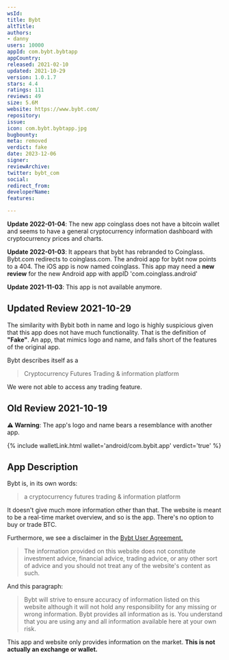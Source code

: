 ```yaml
---
wsId: 
title: Bybt
altTitle: 
authors:
- danny
users: 10000
appId: com.bybt.bybtapp
appCountry: 
released: 2021-02-10
updated: 2021-10-29
version: 1.0.1.7
stars: 4.4
ratings: 111
reviews: 49
size: 5.6M
website: https://www.bybt.com/
repository: 
issue: 
icon: com.bybt.bybtapp.jpg
bugbounty: 
meta: removed
verdict: fake
date: 2023-12-06
signer: 
reviewArchive: 
twitter: bybt_com
social: 
redirect_from: 
developerName: 
features: 

---
```


**Update 2022-01-04**: The new app coinglass does not have a bitcoin wallet and seems to have a general cryptocurrency information dashboard with cryptocurrency prices and charts.

**Update 2022-01-03**: It appears that bybt has rebranded to Coinglass. Bybt.com redirects to coinglass.com. The android app for bybt now points to a 404. The iOS app is now named coinglass. This app may need a **new review** for the new Android app with appID 'com.coinglass.android'


**Update 2021-11-03**: This app is not available anymore.

## Updated Review 2021-10-29

The similarity with Bybit both in name and logo is highly suspicious given that this app does not have much functionality. That is the definition of **"Fake"**. An app, that mimics logo and name, and falls short of the features of the original app. 

Bybt describes itself as a

> Cryptocurrency Futures Trading & information platform

We were not able to access any trading feature. 

## Old Review 2021-10-19

**⚠️ Warning**: The app's logo and name bears a resemblance with another app. 

{% include walletLink.html wallet='android/com.bybit.app' verdict='true' %}


## App Description

Bybt is, in its own words:

>  a cryptocurrency futures trading & information platform

It doesn't give much more information other than that. The website is meant to be a real-time market overview, and so is the app. There's no option to buy or trade BTC.

Furthermore, we see a disclaimer in the [Bybt User Agreement.](https://www.bybt.com/Disclaimer)

> The information provided on this website does not constitute investment advice, financial advice, trading advice, or any other sort of advice and you should not treat any of the website's content as such.

And this paragraph:

> Bybt will strive to ensure accuracy of information listed on this website although it will not hold any responsibility for any missing or wrong information. Bybt provides all information as is. You understand that you are using any and all information available here at your own risk.

This app and website only provides information on the market. **This is not actually an exchange or wallet.**
